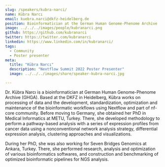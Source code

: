 ```yaml
---
slug: /speakers/kubra-narci/
name: Kübra Narcı
email: kuebra.narci@dkfz-heidelberg.de
position: Bioinformatician at the German Human Genome-Phenome Archive
image: ../../../images/people/kubranarci.png
github: https://github.com/kubranarci
twitter: https://twitter.com/kubranarci
linkedin: https://www.linkedin.com/in/kubranarci/
tags:
  - Community
  - Poster presenter
meta:
  title: "Kübra Narcı"
  description: "Nextflow Summit 2022 Poster Presenter"
  image: ../../../images/share/speaker-kubra-narci.jpg

---
```

Dr. Kübra Narcı is a bioinformatician at German Human Genome-Phenome Archive (GHGA). Based at the DKFZ in Heidelberg, Kübra works on processing of data and the development, standardization, optimization and maintenance of the bioinformatic workflows using Nextflow and part of nf-core community. Before moving to Germany, she obtained her PhD in Medical Informatics at METU, Turkey. There, she developed  methodology to perform a pathway-based analysis with a series of expression profiles from cancer data using a nonconventional network analysis strategy, differential expression analysis, clustering approaches and visualizations.

During her PhD, she was also working for Seven Bridges Genomics at Ankara, Turkey. There, she performed research, analysis and optimization of various bioinformatics softwares, and construction and benchmarking of optimized bioinformatic pipelines for NGS analysis.
